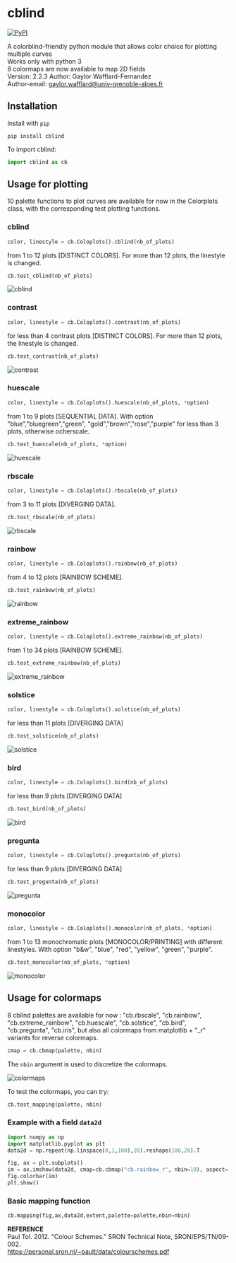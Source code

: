 # cblind
[![PyPI](https://img.shields.io/pypi/v/cblind)](https://pypi.org/project/cblind/)

A colorblind-friendly python module that allows color choice for plotting multiple curves  
Works only with python 3  
8 colormaps are now available to map 2D fields  
Version: 2.2.3
Author: Gaylor Wafflard-Fernandez  
Author-email: gaylor.wafflard@univ-grenoble-alpes.fr

## Installation

Install with `pip`

```
pip install cblind
```

To import cblind:

```python
import cblind as cb
```

## Usage for plotting

10 palette functions to plot curves are available for now in the Colorplots class, with the corresponding test plotting functions.  

### cblind

```python
color, linestyle = cb.Coloplots().cblind(nb_of_plots)
```

from 1 to 12 plots [DISTINCT COLORS]. For more than 12 plots, the linestyle is changed.  

```python
cb.test_cblind(nb_of_plots)
```

![cblind](https://github.com/Volodia99/cblind/raw/master/imgs/cblind.png)

### contrast

```python
color, linestyle = cb.Coloplots().contrast(nb_of_plots)
```

for less than 4 contrast plots [DISTINCT COLORS]. For more than 12 plots, the linestyle is changed.  

```python
cb.test_contrast(nb_of_plots)
```

![contrast](https://github.com/Volodia99/cblind/raw/master/imgs/contrast.png)

### huescale

```python
color, linestyle = cb.Coloplots().huescale(nb_of_plots, *option)
```

from 1 to 9 plots [SEQUENTIAL DATA]. With option "blue","bluegreen","green", "gold","brown","rose","purple" for less than 3 plots, otherwise ocherscale.  

```python
cb.test_huescale(nb_of_plots, *option)
```

![huescale](https://github.com/Volodia99/cblind/raw/master/imgs/huescale.png)

### rbscale

```python
color, linestyle = cb.Coloplots().rbscale(nb_of_plots)
```

from 3 to 11 plots [DIVERGING DATA].  

```python
cb.test_rbscale(nb_of_plots)
```

![rbscale](https://github.com/Volodia99/cblind/raw/master/imgs/rbscale.png)

### rainbow

```python
color, linestyle = cb.Coloplots().rainbow(nb_of_plots)
```

from 4 to 12 plots [RAINBOW SCHEME].  

```python
cb.test_rainbow(nb_of_plots)
```

![rainbow](https://github.com/Volodia99/cblind/raw/master/imgs/rainbow.png)

### extreme_rainbow

```python
color, linestyle = cb.Coloplots().extreme_rainbow(nb_of_plots)
```

from 1 to 34 plots [RAINBOW SCHEME].  

```python
cb.test_extreme_rainbow(nb_of_plots)
```

![extreme_rainbow](https://github.com/Volodia99/cblind/raw/master/imgs/extreme_rainbow.png)

### solstice

```python
color, linestyle = cb.Coloplots().solstice(nb_of_plots)
```

for less than 11 plots [DIVERGING DATA]  

```python
cb.test_solstice(nb_of_plots)
```

![solstice](https://github.com/Volodia99/cblind/raw/master/imgs/solstice.png)

### bird

```python
color, linestyle = cb.Coloplots().bird(nb_of_plots)
```

for less than 9 plots [DIVERGING DATA]  

```python
cb.test_bird(nb_of_plots)
```

![bird](https://github.com/Volodia99/cblind/raw/master/imgs/bird.png)

### pregunta

```python
color, linestyle = cb.Coloplots().pregunta(nb_of_plots)
```

for less than 9 plots [DIVERGING DATA]  

```python
cb.test_pregunta(nb_of_plots)
```

![pregunta](https://github.com/Volodia99/cblind/raw/master/imgs/pregunta.png)

### monocolor

```python
color, linestyle = cb.Coloplots().monocolor(nb_of_plots, *option)
```

from 1 to 13 monochromatic plots [MONOCOLOR/PRINTING] with different linestyles. With option "b&w", "blue", "red", "yellow", "green", "purple".

```python
cb.test_monocolor(nb_of_plots, *option)
```

![monocolor](https://github.com/Volodia99/cblind/raw/master/imgs/monocolor.png)

## Usage for colormaps

8 cblind palettes are available for now : "cb.rbscale", "cb.rainbow", "cb.extreme_rainbow", "cb.huescale", 
"cb.solstice", "cb.bird", "cb.pregunta", "cb.iris", but also all colormaps from matplotlib + "\_r" variants for reverse colormaps.  

```python
cmap = cb.cbmap(palette, nbin)
```

The `nbin` argument is used to discretize the colormaps.  

![colormaps](https://github.com/Volodia99/cblind/raw/master/imgs/colormaps.png)

To test the colormaps, you can try:

```python
cb.test_mapping(palette, nbin)
```

### Example with a field `data2d`

```python
import numpy as np
import matplotlib.pyplot as plt
data2d = np.repeat(np.linspace(0,1,100),20).reshape(100,20).T

fig, ax = plt.subplots()
im = ax.imshow(data2d, cmap=cb.cbmap("cb.rainbow_r", nbin=10), aspect='auto')
fig.colorbar(im)
plt.show()
```

### Basic mapping function

```python
cb.mapping(fig,ax,data2d,extent,palette=palette,nbin=nbin)
```

**REFERENCE**  
Paul Tol. 2012. "Colour Schemes." SRON Technical Note, SRON/EPS/TN/09-002.  
https://personal.sron.nl/~pault/data/colourschemes.pdf
